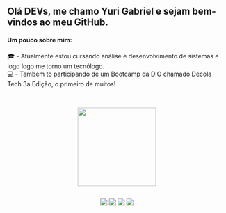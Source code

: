 ## Olá DEVs, me chamo Yuri Gabriel e sejam bem-vindos ao meu GitHub.

#### Um pouco sobre mim:<br>
🎓 - Atualmente estou cursando análise e desenvolvimento de sistemas e logo logo me torno um tecnólogo.<br>
💻 - Também to participando de um Bootcamp da DIO chamado Decola Tech 3a Edição, o primeiro de muitos!<br>

 ## 
<br>
<div align="center">
  <a href="https://github.com/yurigabriel25">
  <img height="180em" src="https://github-readme-stats.vercel.app/api?username=yurigabriel25&show_icons=true&theme=dark&include_all_commits=true&count_private=true"/>
   
 ##
 
 <div> 
  <a href="https://www.instagram.com/yuri.gabriel25/" target="_blank"><img src="https://img.shields.io/badge/-Instagram-%23E4405F?style=for-the-badge&logo=instagram&logoColor=white" target="_blank"></a>
 	<a href="https://twitter.com/yuri_gabriel25" target="_blank"><img src="https://img.shields.io/badge/Twitter-1DA1F2?style=for-the-badge&logo=twitter&logoColor=white" target="_blank"></a>
  <a href = "mailto:yurigabrielribeiro1995@gmail.com"><img src="https://img.shields.io/badge/-Gmail-%23333?style=for-the-badge&logo=gmail&logoColor=white" target="_blank"></a>
  <a href="https://www.linkedin.com/in/yuri-gabriel-8a99a8232/" target="_blank"><img src="https://img.shields.io/badge/-LinkedIn-%230077B5?style=for-the-badge&logo=linkedin&logoColor=white" target="_blank"></a>
 
</div>
